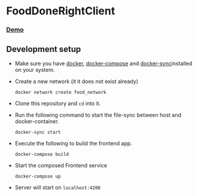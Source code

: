 # FoodDoneRightClient

### [Demo](https://user-images.githubusercontent.com/47470038/225223787-21abd046-e01c-40dd-ab14-b7410511b821.mov)

## Development setup

- Make sure you have [docker](https://docs.docker.com/engine/install/), [docker-compose](https://docs.docker.com/compose/install/) and [docker-sync](https://docker-sync.readthedocs.io/en/latest/getting-started/installation.html)installed on your system.

- Create a new network (it it does not exist already)
    ```
    docker network create food_network
    ```

- Clone this repository and `cd` into it.

- Run the following command to start the file-sync between host and docker-container.
    ```
    docker-sync start
    ```

- Execute the following to build the frontend app.
    ```
    docker-compose build
    ```
    
- Start the composed Frontend service
    ```
    docker-compose up
    ```

- Server will start on `localhost:4200`
